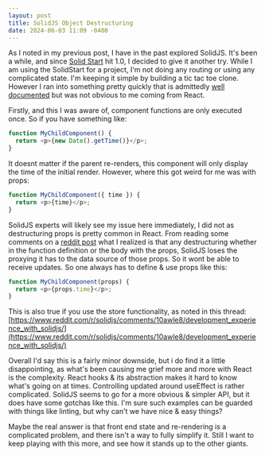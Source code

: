 ```yaml
---
layout: post
title: SolidJS Object Destructuring
date: 2024-06-03 11:09 -0400
---
```


As I noted in my previous post, I have in the past explored SolidJS. It's been a while, and since [Solid Start](https://start.solidjs.com/) hit 1.0, I decided to give it another try. While I am using the SolidStart for a project, I'm not doing any routing or using any complicated state. I'm keeping it simple by building a tic tac toe clone. However I ran into something pretty quickly that is admittedly [well documented](https://www.solidjs.com/guides/reactivity#considerations) but was not obvious to me coming from React.

Firstly, and this I was aware of, component functions are only executed once. So if you have something like:

```javascript
function MyChildComponent() {
  return <p>{new Date().getTime()}</p>;
}
```

It doesnt matter if the parent re-renders, this component will only display the time of the initial render. However, where this got weird for me was with props:

```javascript
function MyChildComponent({ time }) {
  return <p>{time}</p>;
}
```

SolidJS experts will likely see my issue here immediately, I did not as destructuring props is pretty common in React. From reading some comments on a [reddit post](https://www.reddit.com/r/solidjs/comments/18dyxsb/why_not_pass_accessor_function_to_child_components/) what I realized is that any destructuring whether in the function definition or the body with the props, SolidJS loses the proxying it has to the data source of those props. So it wont be able to receive updates. So one always has to define & use props like this:

```javascript
function MyChildComponent(props) {
  return <p>{props.time}</p>;
}
```

This is also true if you use the store functionality, as noted in this thread: [https://www.reddit.com/r/solidjs/comments/10awle8/development_experience_with_solidjs/](https://www.reddit.com/r/solidjs/comments/10awle8/development_experience_with_solidjs/)

Overall I'd say this is a fairly minor downside, but i do find it a little disappointing, as what's been causing me grief more and more with React is the complexity. React hooks & its abstraction makes it hard to know what's going on at times. Controlling updated around useEffect is rather complicated. SolidJS seems to go for a more obvious & simpler API, but it does have some gotchas like this. I'm sure such examples can be guarded with things like linting, but why can't we have nice & easy things?

Maybe the real answer is that front end state and re-rendering is a complicated problem, and there isn't a way to fully simplify it. Still I want to keep playing with this more, and see how it stands up to the other giants.

